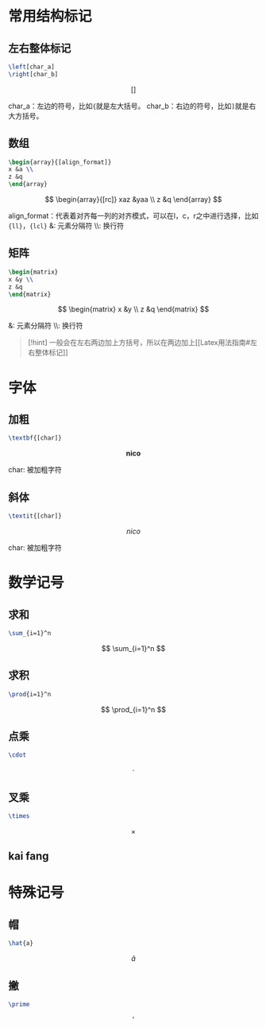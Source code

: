 # 常用结构标记

## 左右整体标记

```latex
\left[char_a]
\right[char_b]
```

$$
\left[
\right]
$$

char_a：左边的符号，比如`{`就是左大括号。
char_b：右边的符号，比如`]`就是右大方括号。

## 数组

```latex
\begin{array}{[align_format]}
x &a \\
z &q
\end{array}
```

$$
\begin{array}{[rc]}
xaz &yaa \\
z &q
\end{array}
$$

align_format：代表着对齐每一列的对齐模式，可以在l，c，r之中进行选择，比如`{ll}`，`{lcl}`
&: 元素分隔符
\\\\: 换行符

## 矩阵

```latex
\begin{matrix}
x &y \\
z &q
\end{matrix}
```

$$
\begin{matrix}
x &y \\
z &q
\end{matrix}
$$

&: 元素分隔符
\\\\: 换行符

> [!hint]
> 一般会在左右两边加上方括号，所以在两边加上[[Latex用法指南#左右整体标记]]

# 字体

## 加粗

```latex
\textbf{[char]}
```

$$
\textbf{nico}
$$

char: 被加粗字符

## 斜体

```latex
\textit{[char]}
```

$$
\textit{nico}
$$

char: 被加粗字符

# 数学记号

## 求和

```latex
\sum_{i=1}^n
```

$$
\sum_{i=1}^n
$$

## 求积

```latex
\prod{i=1}^n
```

$$
\prod_{i=1}^n
$$

## 点乘

```latex
\cdot
```

$$
\cdot
$$

## 叉乘

```latex
\times
```

$$
\times
$$

## kai fang

# 特殊记号
## 帽

```latex
\hat{a}
```

$$
\hat{a}
$$
## 撇

```latex
\prime
```

$$
\prime
$$

